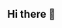 ## Hi there 👋

<!--
**ghoulsss/ghoulsss** is a ✨ _special_ ✨ repository because its `README.md` (this file) appears on your GitHub profile.

- 🔭 I’m currently working on ...
- 🌱 I’m currently learning ...
- 📫 How to reach me: https://t.me/Mugiwara211

# 💻 Tech Stack:
![Python](https://img.shields.io/badge/python-3670A0?style=for-the-badge&logo=python&logoColor=ffdd54) ![Heroku](https://img.shields.io/badge/heroku-%23430098.svg?style=for-the-badge&logo=heroku&logoColor=white) ![Django](https://img.shields.io/badge/django-%23092E20.svg?style=for-the-badge&logo=django&logoColor=white) ![Nginx](https://img.shields.io/badge/nginx-%23009639.svg?style=for-the-badge&logo=nginx&logoColor=white) ![Redis](https://img.shields.io/badge/redis-%23DD0031.svg?style=for-the-badge&logo=redis&logoColor=white) ![Postgres](https://img.shields.io/badge/postgres-%23316192.svg?style=for-the-badge&logo=postgresql&logoColor=white)
# 📊 GitHub Stats:
![](https://github-readme-stats.vercel.app/api?username=ghoulsss&theme=dark&hide_border=true&include_all_commits=false&count_private=false)<br/>
![](https://github-readme-streak-stats.herokuapp.com/?user=ghoulsss&theme=dark&hide_border=true)<br/>
![](https://github-readme-stats.vercel.app/api/top-langs/?username=ghoulsss&theme=dark&hide_border=true&include_all_commits=false&count_private=false&layout=compact)

---
[![](https://visitcount.itsvg.in/api?id=ghoulsss&icon=0&color=0)](https://visitcount.itsvg.in)

<!-- Proudly created with GPRM ( https://gprm.itsvg.in ) -->
